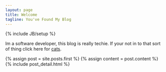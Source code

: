 ```yaml
---
layout: page
title: Welcome
tagline: You've Found My Blog
---
```

{% include JB/setup %}

Im a software developer, this blog is really techie.
If your not in to that sort of thing click here for [cats](http://cat-bounce.com).

<div class="blog-index">  
  {% assign post = site.posts.first %}
  {% assign content = post.content %}
  {% include post_detail.html %}
</div>
